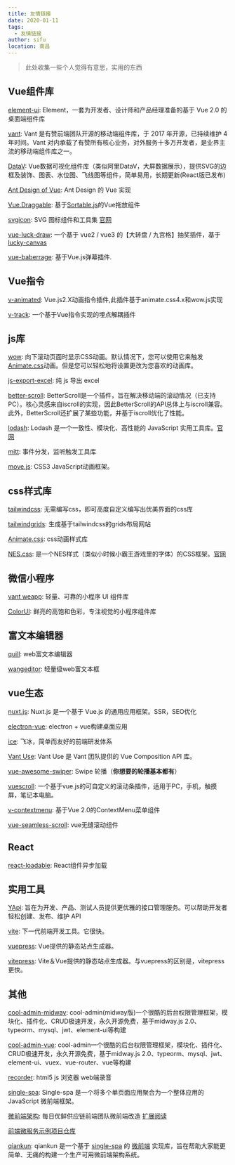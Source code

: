 ```yaml
---
title: 友情链接
date: 2020-01-11
tags: 
  - 友情链接
author: sifu
location: 南昌  
---
```


> 此处收集一些个人觉得有意思，实用的东西

## Vue组件库

[element-ui](https://element.eleme.cn/#/zh-CN): Element，一套为开发者、设计师和产品经理准备的基于 Vue 2.0 的桌面端组件库

[vant](https://vant-contrib.gitee.io/vant/#/zh-CN/): Vant 是有赞前端团队开源的移动端组件库，于 2017 年开源，已持续维护 4 年时间。Vant 对内承载了有赞所有核心业务，对外服务十多万开发者，是业界主流的移动端组件库之一。

[DataV](https://github.com/DataV-Team/DataV): Vue数据可视化组件库（类似阿里DataV，大屏数据展示），提供SVG的边框及装饰、图表、水位图、飞线图等组件，简单易用，长期更新(React版已发布)

[Ant Design of Vue](https://www.antdv.com/docs/vue/introduce-cn/): Ant Design 的 Vue 实现

[Vue.Draggable](https://github.com/SortableJS/Vue.Draggable): 基于[Sortable.js](https://github.com/SortableJS/Sortable)的Vue拖放组件

[svgicon](https://github.com/MMF-FE/svgicon): SVG 图标组件和工具集 [官网](https://mmf-fe.github.io/svgicon/)

[vue-luck-draw](https://github.com/LuckDraw/vue-luck-draw): 一个基于 vue2 / vue3 的【大转盘 / 九宫格】抽奖插件，基于[lucky-canvas](https://github.com/LuckDraw/lucky-canvas)

[vue-baberrage](https://github.com/superhos/vue-baberrage): 基于Vue.js弹幕插件.

## Vue指令

[v-animated](https://github.com/Gitsifu/v-animated): Vue.js2.X动画指令插件,此插件基于animate.css4.x和wow.js实现

[v-track](https://github.com/l-hammer/v-track): 一个基于Vue指令实现的埋点解耦插件

## js库

[wow](https://www.delac.io/wow/): 向下滚动页面时显示CSS动画。默认情况下，您可以使用它来触发[Animate.css](https://animate.style/)动画。但是您可以轻松地将设置更改为您喜欢的动画库。

[js-export-excel](https://github.com/cuikangjie/js-export-excel): 纯 js 导出 excel

[better-scroll](https://github.com/ustbhuangyi/better-scroll): BetterScroll是一个插件，旨在解决移动端的滚动情况（已支持PC）。核心灵感来自iscroll的实现，因此BetterScroll的API总体上与iscroll兼容。此外，BetterScroll还扩展了某些功能，并基于iscroll优化了性能。

[lodash](https://github.com/lodash/lodash): Lodash 是一个一致性、模块化、高性能的 JavaScript 实用工具库。[官网](https://www.lodashjs.com/)

[mitt](https://github.com/developit/mitt): 事件分发，监听触发工具库

[move.js](https://github.com/visionmedia/move.js): CSS3 JavaScript动画框架。

## css样式库

[tailwindcss](https://tailwindcss.com/): 无需编写css，即可高度自定义编写出优美界面的css库

[tailwindgrids](https://tailwindgrids.com/#/): 生成基于tailwindcss的grids布局网站

[Animate.css](https://animate.style/): css动画样式库

[NES.css](https://github.com/nostalgic-css/NES.css): 是一个NES样式（类似小时候小霸王游戏里的字体）的CSS框架。[官网](https://nostalgic-css.github.io/NES.css/#)

## 微信小程序

[vant weapp](https://github.com/youzan/vant-weapp): 轻量、可靠的小程序 UI 组件库

[ColorUI](https://github.com/weilanwl/ColorUI): 鲜亮的高饱和色彩，专注视觉的小程序组件库

## 富文本编辑器

[quill](https://github.com/quilljs/quill): web富文本编辑器

[wangeditor](http://www.wangeditor.com/): 轻量级web富文本框

## vue生态

[nuxt.js](https://github.com/nuxt/nuxt.js): Nuxt.js 是一个基于 Vue.js 的通用应用框架。SSR，SEO优化

[electron-vue](https://github.com/SimulatedGREG/electron-vue): electron + vue构建桌面应用

[ice](https://github.com/alibaba/ice): 飞冰，简单而友好的前端研发体系 

[Vant Use](https://youzan.github.io/vant/vant-use/): Vant Use 是 Vant 团队提供的 Vue Composition API 库。

[vue-awesome-swiper](https://github.com/surmon-china/vue-awesome-swiper): Swipe 轮播（**你想要的轮播基本都有**）

[vuescroll](https://github.com/YvesCoding/vuescroll): 一个基于vue.js的可自定义的滚动条插件，适用于PC，手机，触摸屏，笔记本电脑。

[v-contextmenu](https://github.com/heynext/v-contextmenu): 基于Vue 2.0的ContextMenu菜单组件

[vue-seamless-scroll](https://github.com/chenxuan0000/vue-seamless-scroll): vue无缝滚动组件

## React

[react-loadable](https://github.com/jamiebuilds/react-loadable): React组件异步加载

## 实用工具

[YApi](https://hellosean1025.github.io/yapi/): 旨在为开发、产品、测试人员提供更优雅的接口管理服务。可以帮助开发者轻松创建、发布、维护 API

[vite](https://github.com/vitejs/vite): 下一代前端开发工具。它很快。

[vuepress](https://github.com/vuejs/vuepress): Vue提供的静态站点生成器。

[vitepress](https://github.com/vuejs/vitepress): Vite＆Vue提供的静态站点生成器。与vuepress的区别是，vitepress更快。

## 其他

[cool-admin-midway](https://github.com/cool-team-official/cool-admin-midway): cool-admin(midway版)一个很酷的后台权限管理框架，模块化、插件化、CRUD极速开发，永久开源免费，基于midway.js 2.0、typeorm、mysql、jwt、element-ui等构建

[cool-admin-vue](https://github.com/cool-team-official/cool-admin-vue): cool-admin一个很酷的后台权限管理框架，模块化、插件化、CRUD极速开发，永久开源免费，基于midway.js 2.0、typeorm、mysql、jwt、element-ui、vuex、vue-router、vue等构建

[recorder](https://github.com/2fps/recorder): html5 js 浏览器 web端录音

[single-spa](https://zh-hans.single-spa.js.org/): Single-spa 是一个将多个单页面应用聚合为一个整体应用的 JavaScript 微前端框架。

[微前端架构](https://juejin.cn/post/6844903943873675271): 每日优鲜供应链前端团队微前端改造 [扩展阅读](https://www.jianshu.com/p/54904acb5896)

[前端微服务示例项目仓库](https://github.com/joeldenning/coexisting-vue-microfrontends)

[qiankun](https://github.com/umijs/qiankun): qiankun 是一个基于 [single-spa](https://github.com/single-spa/single-spa) 的 [微前端](https://micro-frontends.org/) 实现库，旨在帮助大家能更简单、无痛的构建一个生产可用微前端架构系统。

<Vssue :title="$title" />
